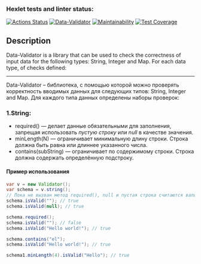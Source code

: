 ### Hexlet tests and linter status:
[![Actions Status](https://github.com/VictorGotsenko/java-project-78/actions/workflows/hexlet-check.yml/badge.svg)](https://github.com/VictorGotsenko/java-project-78/actions)
[![Data-Validator](https://github.com/VictorGotsenko/java-project-78/actions/workflows/Data-Validator.yml/badge.svg)](https://github.com/VictorGotsenko/java-project-78/actions/workflows/Data-Validator.yml)
[![Maintainability](https://api.codeclimate.com/v1/badges/816a66e17a812dadd31f/maintainability)](https://codeclimate.com/github/VictorGotsenko/java-project-78/maintainability)
[![Test Coverage](https://api.codeclimate.com/v1/badges/816a66e17a812dadd31f/test_coverage)](https://codeclimate.com/github/VictorGotsenko/java-project-78/test_coverage)
## Description
Data-Validator is a library that can be used to check the correctness of input data for the following types: String, Integer and Map.
For each data type, of checks defined:
***
Data-Validator – библиотека, с помощью которой можно проверять корректность вводимых данных для следующих типов: String, Integer and Map.
Для каждого типа данных определены наборы проверок:

### 1.String:
* required() — делает данные обязательными для заполнения, запрещая использовать _пустую_ _строку_ или _null_ в качестве значения.
* minLength(N) — ограничивает минимальную длину строки. Строка должна быть равна или длиннее указанного числа.
* contains(subString) — ограничивает по содержимому строки. Строка должна содержать определённую подстроку.
#### Пример использования
```java
var v = new Validator();
var schema = v.string();
// Пока не вызван метод required(), null и пустая строка считаются валидным
schema.isValid(""); // true
schema.isValid(null); // true

schema.required();
schema.isValid(""); // false
schema.isValid("Hello world!"); // true

schema.contains("el");
schema.isValid("Hello world!"); // true

schema1.minLength(4).isValid("Hello"); // true
````
